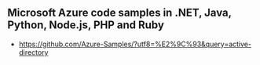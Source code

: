 
## Microsoft Azure code samples in .NET, Java, Python, Node.js, PHP and Ruby

* https://github.com/Azure-Samples/?utf8=%E2%9C%93&query=active-directory


